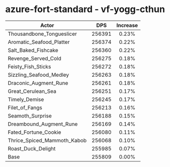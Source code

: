 # azure-fort-standard - vf-yogg-cthun
| Actor | DPS | Increase |
|---|:---:|:---:|
|Thousandbone_Tongueslicer|256391|0.23%|
|Aromatic_Seafood_Platter|256374|0.22%|
|Salt_Baked_Fishcake|256360|0.22%|
|Revenge_Served_Cold|256275|0.18%|
|Feisty_Fish_Sticks|256272|0.18%|
|Sizzling_Seafood_Medley|256263|0.18%|
|Draconic_Augment_Rune|256261|0.18%|
|Great_Cerulean_Sea|256251|0.17%|
|Timely_Demise|256245|0.17%|
|Filet_of_Fangs|256213|0.16%|
|Seamoth_Surprise|256188|0.15%|
|Dreambound_Augment_Rune|256169|0.14%|
|Fated_Fortune_Cookie|256080|0.11%|
|Thrice_Spiced_Mammoth_Kabob|256068|0.10%|
|Roast_Duck_Delight|255985|0.07%|
|Base|255809|0.00%|
